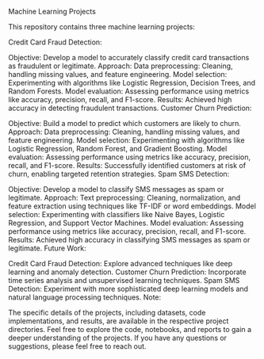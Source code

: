 Machine Learning Projects

This repository contains three machine learning projects:

Credit Card Fraud Detection:

Objective: Develop a model to accurately classify credit card transactions as fraudulent or legitimate.
Approach:
Data preprocessing: Cleaning, handling missing values, and feature engineering.
Model selection: Experimenting with algorithms like Logistic Regression, Decision Trees, and Random Forests.
Model evaluation: Assessing performance using metrics like accuracy, precision, recall, and F1-score.
Results: Achieved high accuracy in detecting fraudulent transactions.
Customer Churn Prediction:

Objective: Build a model to predict which customers are likely to churn.
Approach:
Data preprocessing: Cleaning, handling missing values, and feature engineering.
Model selection: Experimenting with algorithms like Logistic Regression, Random Forest, and Gradient Boosting.
Model evaluation: Assessing performance using metrics like accuracy, precision, recall, and F1-score.
Results: Successfully identified customers at risk of churn, enabling targeted retention strategies.
Spam SMS Detection:

Objective: Develop a model to classify SMS messages as spam or legitimate.
Approach:
Text preprocessing: Cleaning, normalization, and feature extraction using techniques like TF-IDF or word embeddings.
Model selection: Experimenting with classifiers like Naive Bayes, Logistic Regression, and Support Vector Machines.
Model evaluation: Assessing performance using metrics like accuracy, precision, recall, and F1-score.
Results: Achieved high accuracy in classifying SMS messages as spam or legitimate.
Future Work:

Credit Card Fraud Detection: Explore advanced techniques like deep learning and anomaly detection.
Customer Churn Prediction: Incorporate time series analysis and unsupervised learning techniques.
Spam SMS Detection: Experiment with more sophisticated deep learning models and natural language processing techniques.
Note:

The specific details of the projects, including datasets, code implementations, and results, are available in the respective project directories.
Feel free to explore the code, notebooks, and reports to gain a deeper understanding of the projects.
If you have any questions or suggestions, please feel free to reach out.
